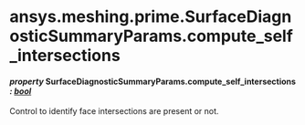 # ansys.meshing.prime.SurfaceDiagnosticSummaryParams.compute_self_intersections



#### *property* SurfaceDiagnosticSummaryParams.compute_self_intersections *: [bool](https://docs.python.org/3.11/library/functions.html#bool)*

Control to identify face intersections are present or not.

<!-- !! processed by numpydoc !! -->

